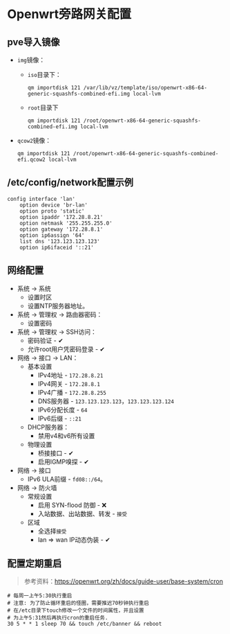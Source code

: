 # Openwrt旁路网关配置

## pve导入镜像

+ `img`镜像：

  + `iso`目录下：

    ```shell
    qm importdisk 121 /var/lib/vz/template/iso/openwrt-x86-64-generic-squashfs-combined-efi.img local-lvm
    ```

  + `root`目录下

    ```shell
    qm importdisk 121 /root/openwrt-x86-64-generic-squashfs-combined-efi.img local-lvm
    ```

+ `qcow2`镜像：

  ```shell
  qm importdisk 121 /root/openwrt-x86-64-generic-squashfs-combined-efi.qcow2 local-lvm
  ```

## /etc/config/network配置示例

```shell
config interface 'lan'
	option device 'br-lan'
	option proto 'static'
	option ipaddr '172.28.8.21'
	option netmask '255.255.255.0'
	option gateway '172.28.8.1'
	option ip6assign '64'
	list dns '123.123.123.123'
	option ip6ifaceid '::21'
```

## 网络配置

+ 系统 -> 系统
  + 设置时区
  + 设置NTP服务器地址。
+ 系统 -> 管理权 -> 路由器密码：
  + 设置密码
+ 系统 -> 管理权 -> SSH访问：
  + 密码验证 - ✔
  + 允许root用户凭密码登录 - ✔
+ 网络 -> 接口 -> LAN：
  + 基本设置
    + IPv4地址 - `172.28.8.21`
    + IPv4网关 - `172.28.8.1`
    + IPv4广播 - `172.28.8.255`
    + DNS服务器 - `123.123.123.123`，`123.123.123.124`
    + IPv6分配长度 - `64`
    + IPv6后缀 - `::21`
  + DHCP服务器：
    + 禁用v4和v6所有设置
  + 物理设置
    + 桥接接口 - ✔
    + 启用IGMP嗅探 - ✔
+ 网络 -> 接口
  + IPv6 ULA前缀 - `fd08::/64`。
+ 网络 -> 防火墙
  + 常规设置
    + 启用 SYN-flood 防御 - ❌
    + 入站数据、出站数据、转发 - `接受`
  + 区域
    + 全选择`接受`
    + lan => wan IP动态伪装 - ✔

## 配置定期重启

> 参考资料：<https://openwrt.org/zh/docs/guide-user/base-system/cron>

```shell
# 每周一上午5:30执行重启
# 注意: 为了防止循环重启的怪圈，需要推迟70秒钟执行重启
# 在/etc目录下touch修改一个文件的时间属性，并且设置
# 为上午5:31然后再执行cron的重启任务.
30 5 * * 1 sleep 70 && touch /etc/banner && reboot
```
